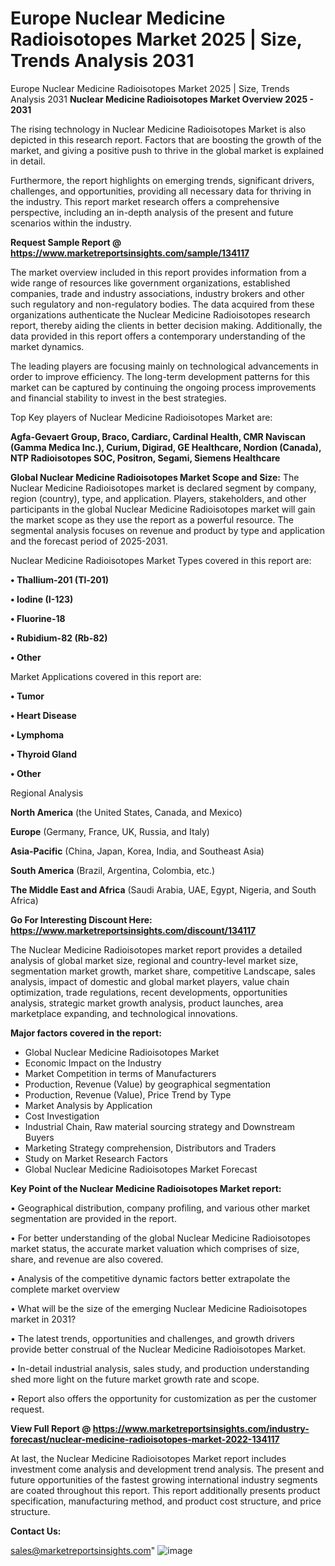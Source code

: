 # Europe Nuclear Medicine Radioisotopes Market 2025 | Size, Trends Analysis 2031
Europe Nuclear Medicine Radioisotopes Market 2025 | Size, Trends Analysis 2031
<Strong> Nuclear Medicine Radioisotopes Market Overview 2025 - 2031</strong>

The rising technology in Nuclear Medicine Radioisotopes Market is also depicted in this research report. Factors that are boosting the growth of the market, and giving a positive push to thrive in the global market is explained in detail.

Furthermore, the report highlights on emerging trends, significant drivers, challenges, and opportunities, providing all necessary data for thriving in the industry. This report market research offers a comprehensive perspective, including an in-depth analysis of the present and future scenarios within the industry.

<strong>Request Sample Report @ <a href=https://www.marketreportsinsights.com/sample/134117>https://www.marketreportsinsights.com/sample/134117</a></strong>

The market overview included in this report provides information from a wide range of resources like government organizations, established companies, trade and industry associations, industry brokers and other such regulatory and non-regulatory bodies. The data acquired from these organizations authenticate the Nuclear Medicine Radioisotopes research report, thereby aiding the clients in better decision making. Additionally, the data provided in this report offers a contemporary understanding of the market dynamics.

The leading players are focusing mainly on technological advancements in order to improve efficiency. The long-term development patterns for this market can be captured by continuing the ongoing process improvements and financial stability to invest in the best strategies.

Top Key players of Nuclear Medicine Radioisotopes Market are:

<strong>Agfa-Gevaert Group, Braco, Cardiarc, Cardinal Health, CMR Naviscan (Gamma Medica Inc.), Curium, Digirad, GE Healthcare, Nordion (Canada), NTP Radioisotopes SOC, Positron, Segami, Siemens Healthcare</strong>

<strong><b>Global Nuclear Medicine Radioisotopes Market Scope and Size:</b></strong>
The Nuclear Medicine Radioisotopes market is declared segment by company, region (country), type, and application. Players, stakeholders, and other participants in the global Nuclear Medicine Radioisotopes market will gain the market scope as they use the report as a powerful resource. The segmental analysis focuses on revenue and product by type and application and the forecast period of 2025-2031.

Nuclear Medicine Radioisotopes Market Types covered in this report are:

<strong>• Thallium-201 (Tl-201)

• Iodine (I-123)

• Fluorine-18

• Rubidium-82 (Rb-82)

• Other</strong>

Market Applications covered in this report are:

<strong>• Tumor

• Heart Disease

• Lymphoma

• Thyroid Gland

• Other</strong> 

Regional Analysis

<strong>North America</strong> (the United States, Canada, and Mexico)

<strong>Europe</strong> (Germany, France, UK, Russia, and Italy)

<strong>Asia-Pacific</strong> (China, Japan, Korea, India, and Southeast Asia)

<strong>South America</strong> (Brazil, Argentina, Colombia, etc.)

<strong>The Middle East and Africa</strong> (Saudi Arabia, UAE, Egypt, Nigeria, and South Africa)

<strong>Go For Interesting Discount Here: <a href=https://www.marketreportsinsights.com/discount/134117>https://www.marketreportsinsights.com/discount/134117</a></strong>

The Nuclear Medicine Radioisotopes market report provides a detailed analysis of global market size, regional and country-level market size, segmentation market growth, market share, competitive Landscape, sales analysis, impact of domestic and global market players, value chain optimization, trade regulations, recent developments, opportunities analysis, strategic market growth analysis, product launches, area marketplace expanding, and technological innovations.

<strong><b>Major factors covered in the report:</b></strong>
<ul>
  <li>Global Nuclear Medicine Radioisotopes Market </li>
  <li>Economic Impact on the Industry</li>
  <li>Market Competition in terms of Manufacturers</li>
  <li>Production, Revenue (Value) by geographical segmentation</li>
  <li>Production, Revenue (Value), Price Trend by Type</li>
  <li>Market Analysis by Application</li>
  <li>Cost Investigation</li>
  <li>Industrial Chain, Raw material sourcing strategy and Downstream Buyers</li>
  <li>Marketing Strategy comprehension, Distributors and Traders</li>
  <li>Study on Market Research Factors</li>
  <li>Global Nuclear Medicine Radioisotopes Market Forecast</li>
</ul>

<strong><b>Key Point of the Nuclear Medicine Radioisotopes Market report:</b></strong>

• Geographical distribution, company profiling, and various other market segmentation are provided in the report.

• For better understanding of the global Nuclear Medicine Radioisotopes market status, the accurate market valuation which comprises of size, share, and revenue are also covered.

• Analysis of the competitive dynamic factors better extrapolate the complete market overview

• What will be the size of the emerging Nuclear Medicine Radioisotopes market in 2031?

• The latest trends, opportunities and challenges, and growth drivers provide better construal of the Nuclear Medicine Radioisotopes Market.

• In-detail industrial analysis, sales study, and production understanding shed more light on the future market growth rate and scope.

• Report also offers the opportunity for customization as per the customer request.

<strong><b>View Full Report @ <a href=https://www.marketreportsinsights.com/industry-forecast/nuclear-medicine-radioisotopes-market-2022-134117>https://www.marketreportsinsights.com/industry-forecast/nuclear-medicine-radioisotopes-market-2022-134117</a></b></strong>


At last, the Nuclear Medicine Radioisotopes Market report includes investment come analysis and development trend analysis. The present and future opportunities of the fastest growing international industry segments are coated throughout this report. This report additionally presents product specification, manufacturing method, and product cost structure, and price structure.

<strong>Contact Us:</strong>

sales@marketreportsinsights.com"
![image](https://github.com/user-attachments/assets/03184724-3234-400b-9374-e21c75a41f8e)
